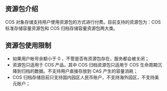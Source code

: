 ## 资源包介绍
COS 对象存储支持用户使用资源包的方式进行付费。目前支持的资源包为：COS 标准存储容量资源包和 COS 归档存储容量资源包两大类。

## 资源包使用限制
- 如果用户帐号余额小于 0 ，不管是否有资源包存在，服务都会被关闭；
- 资源包只适用于 COS 产品，其中 COS 归档资源包只适用于 COS 生命周期沉降到归档的数据。不支持用户直接存放到 CAS 产生的容量消耗；
- COS 归档存储目前只支持国内园区人民币账户，不支持海外园区，不支持美元账户；
